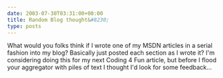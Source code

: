 ```yaml
---
date: 2003-07-30T03:31:00+00:00
title: Random Blog thought&#8230;
type: posts
---
```

What would you folks think if I wrote one of my MSDN articles in a serial fashion into my blog? Basically just posted each section as I wrote it? I'm considering doing this for my next Coding 4 Fun article, but before I flood your aggregator with piles of text I thought I'd look for some feedback...

